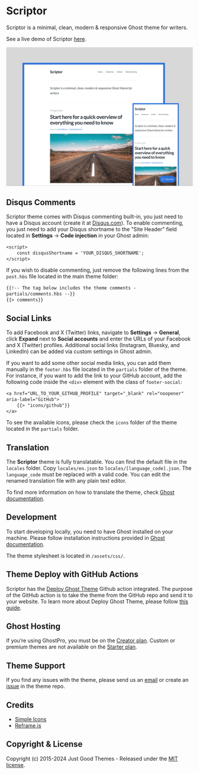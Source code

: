 # Scriptor

Scriptor is a minimal, clean, modern & responsive Ghost theme for writers.

See a live demo of Scriptor [here](https://scriptor.justgoodthemes.com/).

[![Scriptor showcase](assets/scriptor-preview.png)](https://scriptor.justgoodthemes.com/)

## Disqus Comments

Scriptor theme comes with Disqus commenting built-in, you just need to have a Disqus account (create it at [Disqus.com](https://disqus.com/)). To enable commenting, you just need to add your Disqus shortname to the "Site Header" field located in **Settings** → **Code injection** in your Ghost admin:

```
<script>
    const disqusShortname = 'YOUR_DISQUS_SHORTNAME';
</script>
```

If you wish to disable commenting, just remove the following lines from the `post.hbs` file located in the main theme folder:

```
{{!-- The tag below includes the theme comments - partials/comments.hbs --}}
{{> comments}}
```

## Social Links

To add Facebook and X (Twitter) links, navigate to **Settings** → **General**, click **Expand** next to **Social accounts** and enter the URLs of your Facebook and X (Twitter) profiles. Additional social links (Instagram, Bluesky, and LinkedIn) can be added via custom settings in Ghost admin.

If you want to add some other social media links, you can add them manually in the `footer.hbs` file located in the `partials` folder of the theme. For instance, if you want to add the link to your GitHub account, add the following code inside the `<div>` element with the class of `footer-social`:

```
<a href="URL_TO_YOUR_GITHUB_PROFILE" target="_blank" rel="noopener" aria-label="GitHub">
    {{> "icons/github"}}
</a>
```

To see the available icons, please check the `icons` folder of the theme located in the `partials` folder.

## Translation

The **Scriptor** theme is fully translatable. You can find the default file in the `locales` folder. Copy `locales/en.json` to `locales/[language_code].json`. The `language_code` must be replaced with a valid code. You can edit the renamed translation file with any plain text editor.

To find more information on how to translate the theme, check [Ghost documentation](https://ghost.org/docs/themes/helpers/translate/).

## Development

To start developing locally, you need to have Ghost installed on your machine. Please follow installation instructions provided in [Ghost documentation](https://ghost.org/docs/install/local/).

The theme stylesheet is located in `/assets/css/`.

## Theme Deploy with GitHub Actions

Scriptor has the [Deploy Ghost Theme](https://github.com/marketplace/actions/deploy-ghost-theme) Github action integrated. The purpose of the GitHub action is to take the theme from the GitHub repo and send it to your website. To learn more about Deploy Ghost Theme, please follow [this guide](https://justgoodthemes.com/resources/deploying-your-ghost-theme-using-github-actions/).

## Ghost Hosting

If you’re using GhostPro, you must be on the [Creator plan](https://ghost.org/pricing/?via=tomas40). Custom or premium themes are not available on the [Starter plan](https://ghost.org/pricing/?via=tomas40).

## Theme Support

If you find any issues with the theme, please send us an [email](mailto:support@justgoodthemes.com) or create an [issue](https://github.com/JustGoodThemes/Scriptor-Ghost-Theme/issues) in the theme repo.

## Credits

- [Simple Icons](https://simpleicons.org/)
- [Reframe.js](https://github.com/yowainwright/reframe.js)

## Copyright & License

Copyright (c) 2015-2024 Just Good Themes - Released under the [MIT license](LICENSE).
